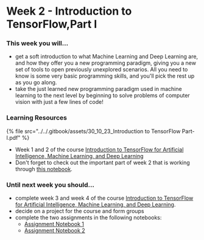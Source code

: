 # Week 2 - Introduction to TensorFlow,Part I

### This week you will...

* get a soft introduction to what Machine Learning and Deep Learning are, and how they offer you a new programming paradigm, giving you a new set of tools to open previously unexplored scenarios. All you need to know is some very basic programming skills, and you'll pick the rest up as you go along.
* take the just learned new programming paradigm used in machine learning to the next level by beginning to solve problems of computer vision with just a few lines of code!

### Learning Resources

{% file src="../../.gitbook/assets/30_10_23_Introduction to TensorFlow Part-I.pdf" %}

* Week 1 and 2 of the course [Introduction to TensorFlow for Artificial Intelligence, Machine Learning, and Deep Learning](https://www.coursera.org/learn/introduction-tensorflow/)
* Don't forget to check out the important part of week 2 that is working through [this notebook](https://github.com/lmoroney/dlaicourse/blob/master/Course%201%20-%20Part%204%20-%20Lesson%202%20-%20Notebook.ipynb).

### Until next week you should...

* complete week 3 and week 4 of the course [Introduction to TensorFlow for Artificial Intelligence, Machine Learning, and Deep Learning](https://www.coursera.org/learn/introduction-tensorflow/).
* decide on a project for the course and form groups
* complete the two assignments in the following notebooks:
  * [Assignment Notebook 1](https://colab.research.google.com/github/opencampus-sh/course-material/blob/main/machine-learning-with-tensorflow/week-02/Week2\_Notebook1\_Cats\_and\_Dogs.ipynb)
  * [Assignment Notebook 2](https://colab.research.google.com/github/opencampus-sh/course-material/blob/main/machine-learning-with-tensorflow/week-02/Week2\_Notebook2\_CIFAR-10.ipynb)

